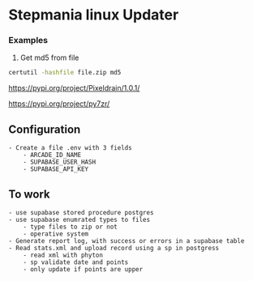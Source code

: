 # Stepmania linux Updater

### Examples

1. Get md5 from file
```bat
certutil -hashfile file.zip md5
```

https://pypi.org/project/Pixeldrain/1.0.1/

https://pypi.org/project/py7zr/

## Configuration

    - Create a file .env with 3 fields
        - ARCADE_ID_NAME
        - SUPABASE_USER_HASH
        - SUPABASE_API_KEY

## To work

    - use supabase stored procedure postgres
    - use supabase enumrated types to files
        - type files to zip or not
        - operative system
    - Generate report log, with success or errors in a supabase table
    - Read stats.xml and upload record using a sp in postgress
        - read xml with phyton
        - sp validate date and points
        - only update if points are upper
